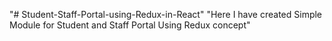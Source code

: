 "# Student-Staff-Portal-using-Redux-in-React" 
"Here I have created Simple Module for Student and Staff Portal Using Redux concept"

